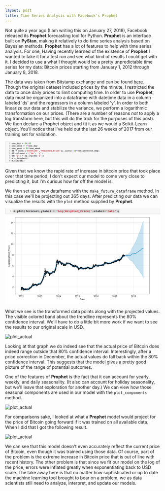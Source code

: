 ```yaml
---
layout: post
title: Time Series Analysis with Facebook's Prophet
---
```


Not quite a year ago (I am writing this on January 27, 2018), Facebook released its **Prophet** forecasting tool for Python. **Prophet** is an interface built on **PyStan**, making it relatively to do time series analysis based on Bayesian methods. **Prophet** has a lot of features to help with time series analysis. For one, Having recently learned of the existence of **Prophet** I wanted to take it for a test run and see what kind of results I could get with it. I decided to use a what I thought would be a pretty unpredictable time series for my data: Bitcoin prices starting from January 1, 2012 through January 8, 2018.

The data was taken from Bitstamp exchange and can be found [here](https://www.kaggle.com/mczielinski/bitcoin-historical-data). Though the original dataset included prices by the minute, I restricted the data to once daily prices to limit computing time. In order to use **Prophet**, data must be organized into a dataframe with datetime data in a column labeled 'ds' and the regressors in a column labeled 'y'. In order to both linearize our data and stabilize the variance, we perform a logarithmic transformation on our prices. (There are a number of reasons *not* to apply a log transform here, but this will do the trick for the purposes of this post). We then declare a Prophet object and fit it as we would a Scikit-Learn object. You'll notice that I've held out the last 26 weeks of 2017 from our training set for validation. 


![alt text][logo1]

[logo1]: https://github.com/t-ricco/t-ricco.github.io/raw/master/images/prophet1.png "code"

Given that we know the rapid rate of increase in bitcoin price that took place over that time period, I don't expect our model to come very close to predicting it, but I'm curious how far off the model is.

We then set up a new dataframe with the `make_future_dataframe` method. In this case we'll be projecting out 365 days. After predicting our data we can visualize the results with the `plot` method supplied by **Prophet**. 

![alt text][logo2]

[logo2]: https://github.com/t-ricco/t-ricco.github.io/raw/master/images/prophet2.png "plot_log"

What we see is the transformed data points along with the projected values. The visible colored band about the trendline represents the 80% confidence interval. We'll have to do a little bit more work if we want to see the results to our original scale in USD. 

![plot_actual][logo3]

[logo3]: https://github.com/t-ricco/t-ricco.github.io/tree/master/images/prophet3.png "Actual Values"

Looking at that graph we do indeed see that the actual price of Bitcoin does indeed range outside that 80% confidence interval. Interestingly, after a price correction in December, the actual values do fall back within the 80% confidence interval. This suggests that the model gives a pretty good picture of the range of potential outcomes.


One of the features of **Prophet** is the fact that it can account for yearly, weekly, and daily seasonality. (It also can account for holiday seasonality, but we'll leave that exploration for another day.) We can view how those seasonal components are used in our model with the `plot_components`  method.

![plot_actual][logo4]

[logo4]: https://github.com/t-ricco/t-ricco.github.io/tree/master/images/prophet4.png "Components"

For comparisons sake, I looked at what a **Prophet** model would project for the price of Bitcoin going forward if it was trained on all available data. When I did that I got the following result.

![plot_actual][logo5]

[logo5]: https://github.com/t-ricco/t-ricco.github.io/tree/master/images/prophet5.png "All Data"

We can see that this model doesn't even accurately reflect the current price of Bitcoin, even though it was trained using those data. Of course, part of the problem is the extreme increase in Bitcoin price that is out of line with recent history. The other problem is that since we fit our model on the log of the price, errors were inflated greatly when exponentiating back to USD scale. The take away here is that no matter how sophisticated or up to date the machine learning tool brought to bear on a problem, we as data scientists still need to analyze, interpret, and update our models.

